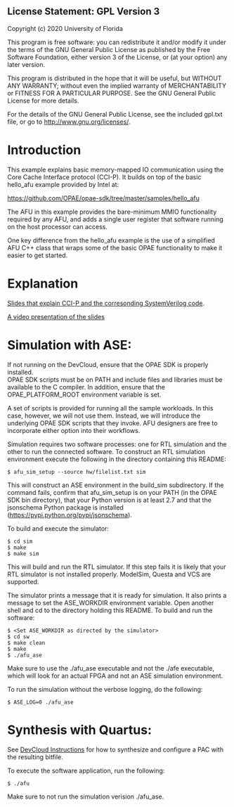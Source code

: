 License Statement:  GPL Version 3
---------------------------------
Copyright (c) 2020 University of Florida

This program is free software: you can redistribute it and/or modify
it under the terms of the GNU General Public License as published by
the Free Software Foundation, either version 3 of the License, or
(at your option) any later version.

This program is distributed in the hope that it will be useful,
but WITHOUT ANY WARRANTY; without even the implied warranty of
MERCHANTABILITY or FITNESS FOR A PARTICULAR PURPOSE.  See the
GNU General Public License for more details.

For the details of the GNU General Public License, see the included
gpl.txt file, or go to http://www.gnu.org/licenses/.

# Introduction

This example explains basic memory-mapped IO communication using the 
Core Cache Interface protocol (CCI-P). It builds on top of the basic hello_afu 
example provided by Intel at:

https://github.com/OPAE/opae-sdk/tree/master/samples/hello_afu

The AFU in this example provides the bare-minimum MMIO functionality required
by any AFU, and adds a single user register that software running on the
host processor can access.

One key difference from the hello_afu example is the use of a simplified
AFU C++ class that wraps some of the basic OPAE functionality to make it
easier to get started. 

# Explanation

[Slides that explain CCI-P and the corresonding SystemVerilog code](./intel_pac_rtl_ccip.pptx).

[A video presentation of the slides](https://youtu.be/e03xuTsQ4fQ)


# Simulation with ASE:

  If not running on the DevCloud, ensure that the OPAE SDK is properly installed.  
  OPAE SDK scripts must be on PATH and include files and libraries must be available
  to the C compiler.  In addition, ensure that the OPAE_PLATFORM_ROOT
  environment variable is set.

  A set of scripts is provided for running all the sample workloads.
  In this case, however, we will not use them.  Instead, we will introduce
  the underlying OPAE SDK scripts that they invoke.  AFU designers are free
  to incorporate either option into their workflows.

  Simulation requires two software processes: one for RTL simulation and
  the other to run the connected software.  To construct an RTL simulation
  environment execute the following in the directory containing this
  README:

    $ afu_sim_setup --source hw/filelist.txt sim

  This will construct an ASE environment in the build_sim subdirectory.  If
  the command fails, confirm that afu_sim_setup is on your PATH (in the
  OPAE SDK bin directory), that your Python version is at least 2.7 and
  that the jsonschema Python package is installed
  (https://pypi.python.org/pypi/jsonschema).

  To build and execute the simulator:

    $ cd sim
    $ make
    $ make sim

  This will build and run the RTL simulator.  If this step fails it is
  likely that your RTL simulator is not installed properly.  ModelSim,
  Questa and VCS are supported.

  The simulator prints a message that it is ready for simulation.  It also
  prints a message to set the ASE_WORKDIR environment variable.  Open
  another shell and cd to the directory holding this README.  To build and
  run the software:

    $ <Set ASE_WORKDIR as directed by the simulator>
    $ cd sw
    $ make clean
    $ make
    $ ./afu_ase

  Make sure to use the ./afu_ase executable and not the ./afe executable, 
  which will look for an actual FPGA and not an ASE simulation environment.
  
  To run the simulation without the verbose logging, do the following:
  
    $ ASE_LOG=0 ./afu_ase
  

# Synthesis with Quartus:

  See [DevCloud Instructions](https://github.com/ARC-Lab-UF/intel-training-modules#devcloud-instructions) for how to synthesize and configure a PAC with the resulting bitfile.
 
  To execute the software application, run the following:
  
    $ ./afu
  
  Make sure to not run the simulation verision ./afu_ase.
